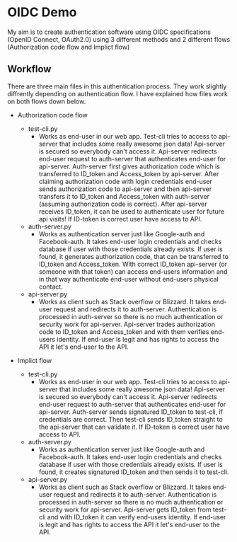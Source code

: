 # OIDC Demo
My aim is to create authentication software using OIDC specifications (OpenID Connect, OAuth2.0)
using 3 different methods and 2 different flows (Authorization code flow and Implict flow)

## Workflow
There are three main files in this authentication process. They work slightly diffrently depending on authentication flow. I have explained how files work on both flows down below.

* Authorization code flow
    * test-cli.py
        - Works as end-user in our web app. Test-cli tries to access to api-server that includes some really awesome json data! Api-server is secured so   everybody can't access it.
        Api-server redirects end-user request to auth-server that authenticates end-user for api-server. 
        Auth-server first gives authorization code which is transferred to ID_token and Access_token by api-server. After claiming authorization code with 
        login credentials end-user sends authorization code to api-server and then api-server transfers it to ID_token and Access_token with auth-server (assuming authorization code is correct). After api-server receives ID_token, it
        can be used to authenticate user for future api visits! If ID-token is correct user have access to API.
    * auth-server.py
        - Works as authentication server just like Google-auth and Facebook-auth. It takes end-user login credentials and checks database if user with those credentials already exists. If user is found, it generates authorization code,
        that can be transferred to ID_token and Access_token. With correct ID_token api-server (or someone with that token) can access end-users information and in that way authenticate end-user without end-users physical contact.
    * api-server.py
        - Works as client such as Stack overflow or Blizzard. It takes end-user request and redirects it to auth-server. Authentication is processed in auth-server so there is no much authentication or security work for api-server. 
        Api-server trades authorization code to ID_token and Access_token and with them verifies end-users identity. If end-user is legit and has rights to access the API it let's end-user to the API.

* Implict flow
    * test-cli.py
        - Works as end-user in our web app. Test-cli tries to access to api-server that includes some really awesome json data! Api-server is secured so   everybody can't access it.
        Api-server redirects end-user request to auth-server that authenticates end-user for api-server. 
        Auth-server sends signatured ID_token to test-cli, if credentials are correct. Then test-cli sends ID_token straight to the api-server that can validate it. If ID-token is correct user have access to API.
    * auth-server.py
        - Works as authentication server just like Google-auth and Facebook-auth. It takes end-user login credentials and checks database if user with those credentials already exists. If user is found, it creates signatured ID_token and then sends it to test-cli.
    * api-server.py
        - Works as client such as Stack overflow or Blizzard. It takes end-user request and redirects it to auth-server. Authentication is processed in auth-server so there is no much authentication or security work for api-server. 
        Api-server gets ID_token from test-cli and with ID_token it can verify end-users identity. If end-user is legit and has rights to access the API it let's end-user to the API.
